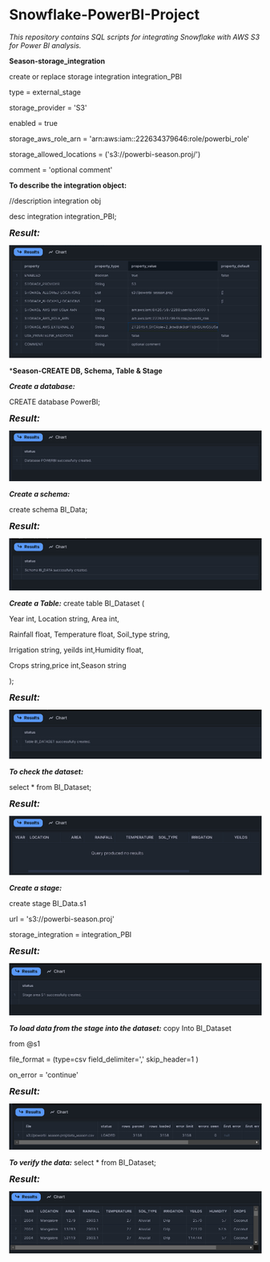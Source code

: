 # Snowflake-PowerBI-Project

*This repository contains SQL scripts for integrating Snowflake with AWS S3 for Power BI analysis.*


**Season-storage_integration**

create or replace storage integration integration_PBI

type = external_stage

storage_provider = \'S3\'

enabled = true

storage_aws_role_arn = \'arn:aws:iam::222634379646:role/powerbi_role\'

storage_allowed_locations = (\'s3://powerbi-season.proj/\')

comment = \'optional comment\'

**To describe the integration object:**

//description integration obj

desc integration integration_PBI;

<span style="font-size:18px;"><b><i>Result:</i></b></span>

![](Query_results/image1.png)

***Season-CREATE DB, Schema, Table & Stage**

***Create a database:***

CREATE database PowerBI;

<span style="font-size:18px;"><b><i>Result:</i></b></span>

![](Query_results/image2.png)

***Create a schema:***

create schema BI_Data;

<span style="font-size:18px;"><b><i>Result:</i></b></span>

![](Query_results/image3.png)

***Create a Table:***
create table BI_Dataset (

Year int, Location string, Area int,

Rainfall float, Temperature float, Soil_type string,

Irrigation string, yeilds int,Humidity float,

Crops string,price int,Season string

);

<span style="font-size:18px;"><b><i>Result:</i></b></span>

![](Query_results/image4.png)

***To check the dataset:***

select \* from BI_Dataset;

<span style="font-size:18px;"><b><i>Result:</i></b></span>

![](Query_results/image5.png)

***Create a stage:***

create stage BI_Data.s1

url = \'s3://powerbi-season.proj\'

storage_integration = integration_PBI

<span style="font-size:18px;"><b><i>Result:</i></b></span>

![](Query_results/image6.png)


***To load data from the stage into the dataset:***
copy Into BI_Dataset

from \@s1

file_format = (type=csv field_delimiter=\',\' skip_header=1 )

on_error = \'continue\'

<span style="font-size:18px;"><b><i>Result:</i></b></span>

![](Query_results/image7.png)

***To verify the data:***
select \* from BI_Dataset;

<span style="font-size:18px;"><b><i>Result:</i></b></span>

![](Query_results/image8.png)
